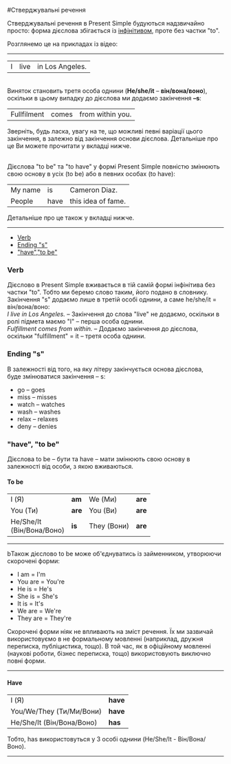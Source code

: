 #Стверджувальні речення

Стверджувальні речення в Present Simple будуються надзвичайно просто: форма дієслова збігається із <a href="http://english2.ed-era.com/1/utvoryuyemmo.html">інфінітивом</a>, проте без частки "to".


Розглянемо це на прикладах із відео:
<hr>
  <table>
    <tr>
        <td>I</td>
        <td>live</td>
        <td>in Los Angeles.</td>
    </tr>
    </table>
    <br>
   Виняток становить третя особа однини (<b>He/she/it</b> – <b>він/вона/воно</b>), оскільки в цьому випадку до дієслова ми додаємо закінчення <b>–s</b>:
    
<table>
    <tr>
        <td>Fullfilment</td>
        <td>comes</td>
        <td>from within you.</td>
    <tr>
</table>
Зверніть, будь ласка, увагу на те, що можливі певні варіації цього закінчення, в залежно від закінчення основи дієслова. Детальніше про це Ви можете прочитати у вкладці нижче. 
<br><br>

Дієслова "to be" та  "to have" у формі Present Simple повністю змінюють свою основу в усіх (to be) або в певних особах (to have):
<table>
     <tr>
        <td>My name</td>
        <td>is</td>
        <td>Cameron Diaz.</td>
    <tr>
      <tr>
        <td>People</td>
        <td>have</td>
        <td>this idea of fame.</td>
    <tr>
    </table>
Детальніше про це також у вкладці нижче. 
<hr>

<!--| | I | live | in Los Angeles. |
| | Fullfilmed | comes | from within you. |
| | My name | is | Cameron Diaz. |
| | People | have | this idea of fame. |
| | There | is | a documentary film Human by Yann Arthus-Bertrand. |
<br>-->

<ul class="nav nav-tabs">
  <li class="active"><a data-toggle="tab" href="#home">Verb</a></li>
  <li><a data-toggle="tab" href="#menu1">Ending "s"</a></li>
  <li><a data-toggle="tab" href="#menu2">"have","to be"</a></li>
</ul>

<div class="tab-content">
  <div id="home" class="tab-pane fade in active">
    <h3>Verb</h3>
    <p>Дієслово в Present Simple вживається в тій самій формі інфінітива без частки <span class="p1">"to"</span>. Тобто ми беремо слово таким, його подано в словнику. Закінчення "s" додаємо лише в третій особі однини, а саме <span class="p1">he/she/it = він/вона/воно:</span><br>
    <i>I live in Los Angeles.</i> – Закінчення до слова <span class="p1">"live"</span> не додаємо, оскільки в ролі підмета маємо <span class="p1">"I"</span> – перша особа однини.<br>
    <i>Fulfillment comes from within.</i> – Додаємо закінчення до дієслова, оскільки <span class="p1">"fulfillment"</span> = it – третя особа однини.</p>
  </div>
  <div id="menu1" class="tab-pane fade">
    <h3>Ending "s"</h3>
    <p>В залежності від того, на яку літеру закінчується основа дієслова,<br> буде змінюватися закінчення – s:</p>
   <ul>
   <li>go – go<span class="p1">es</span></li>
   <li>miss – miss<span class="p1">es</span></li>
   <li>watch – watch<span class="p1">es</span></li>
   <li>wash – wash<span class="p1">es</span></li>
   <li>relax – relax<span class="p1">es</span></li>
   <li>deny – den<span class="p1">ies</span></li>
   </ul>
  </div>
  <div id="menu2" class="tab-pane fade">
    <h3>"have", "to be"</h3>
    <p>Дієслова <span class="p1">to be – бути</span> та <span class="p1">have – мати</span> змінюють свою основу в залежності від особи, з якою вживаються.</p>
    <h4>To be</h4>
    <table>
    <tr>
        <td>I (Я)</td>
        <td><b>am</b></td>
        <td>We (Ми)</td>
        <td><b>are</b></td>
    <tr>
     <tr>
        <td>You (Ти)</td>
        <td><b>are</b></td>
        <td>You (Ви)</td>
        <td><b>are</b></td>
    <tr>
    <tr>
        <td>He/She/It<br> (Він/Вона/Воно)</td>
        <td><b>is</b></td>
        <td>They (Вони)</td>
        <td><b>are</b></td>
    <tr>
    </table>
    <hr>
    bТакож дієслово to be може об'єднуватись із займенником, утворюючи скорочені форми:

<ul>
<li>I am = I'm</li>
<li>You are = You're</li>
<li>He is = He's</li>
<li>She is = She's</li>
<li>It is = It's</li>
<li>We are = We're</li>
<li>They are = They're</li>
</ul>
Скорочені форми ніяк не впливають на зміст речення. Їх ми зазвичай використовуємо в не формальному мовленні (наприклад, дружня переписка, публіцистика, тощо). В той час, як в офіційному мовленні (наукові роботи, бізнес переписка, тощо) використовують виключно повні форми.
<hr>
  <h4>Have</h4>
    <table>
    <tr>
        <td>I (Я)</td>
        <td><b>have</b></td>
    <tr>
     <tr>
        <td>You/We/They (Ти/Ми/Вони)</td>
        <td><b>have</b></td>
    <tr>
    <tr>
        <td>He/She/It (Він/Вона/Воно)</td>
        <td><b>has</b></td>
    <tr>
    </table>
    Тобто, has використовуться у 3 особі однини (He/She/It - Він/Вона/Воно).
  </div>
</div>

<hr>
<br>



